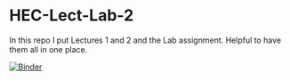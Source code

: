 # HEC-Lect-Lab-2

In this repo I put Lectures 1 and 2 and the Lab assignment. Helpful to have them all in one place.

[![Binder](https://mybinder.org/badge_logo.svg)](https://mybinder.org/v2/gh/jacksontemplin/HEC-Lect-Lab-2/HEAD)
